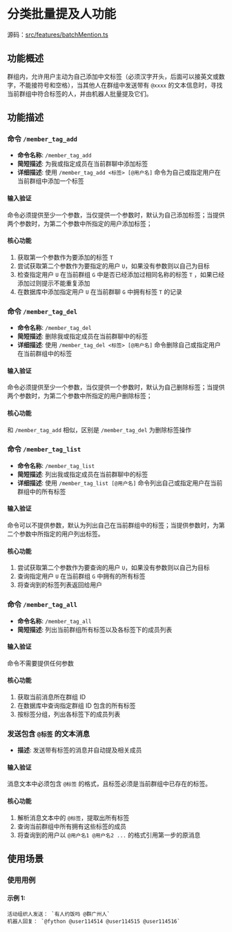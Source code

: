 # 分类批量提及人功能

源码：[src/features/batchMention.ts](src/features/batchMention.ts)

## 功能概述

群组内，允许用户主动为自己添加中文标签（必须汉字开头，后面可以接英文或数字，不能接符号和空格），当其他人在群组中发送带有 `@xxxx` 的文本信息时，寻找当前群组中符合标签的人，并由机器人批量提及它们。

## 功能描述

### 命令 `/member_tag_add`

- **命令名称**: `/member_tag_add`
- **简短描述**: 为我或指定成员在当前群聊中添加标签
- **详细描述**: 使用 `/member_tag_add <标签> [@用户名]` 命令为自己或指定用户在当前群组中添加一个标签

#### 输入验证

命令必须提供至少一个参数，当仅提供一个参数时，默认为自己添加标签；当提供两个参数时，为第二个参数中所指定的用户添加标签；

#### 核心功能

1. 获取第一个参数作为要添加的标签 `T`
2. 尝试获取第二个参数作为要指定的用户 `U`，如果没有参数则以自己为目标
3. 检查指定用户 `U` 在当前群组 `G` 中是否已经添加过相同名称的标签 `T` ，如果已经添加过则提示不能重复添加
4. 在数据库中添加指定用户 `U` 在当前群聊 `G` 中拥有标签 `T` 的记录

### 命令 `/member_tag_del`

- **命令名称**: `/member_tag_del`
- **简短描述**: 删除我或指定成员在当前群聊中的标签
- **详细描述**: 使用 `/member_tag_del <标签> [@用户名]` 命令删除自己或指定用户在当前群组中的标签

#### 输入验证

命令必须提供至少一个参数，当仅提供一个参数时，默认为自己删除标签；当提供两个参数时，为第二个参数中所指定的用户删除标签；

#### 核心功能

和 `/member_tag_add` 相似，区别是 `/member_tag_del` 为删除标签操作

### 命令 `/member_tag_list`

- **命令名称**: `/member_tag_list`
- **简短描述**: 列出我或指定成员在当前群聊中的标签
- **详细描述**: 使用 `/member_tag_list [@用户名]` 命令列出自己或指定用户在当前群组中的所有标签

#### 输入验证

命令可以不提供参数，默认为列出自己在当前群组中的标签；当提供参数时，为第二个参数中所指定的用户列出标签。

#### 核心功能

1. 尝试获取第二个参数作为要查询的用户 `U`，如果没有参数则以自己为目标
2. 查询指定用户 `U` 在当前群组 `G` 中拥有的所有标签
3. 将查询到的标签列表返回给用户

### 命令 `/member_tag_all`

- **命令名称**: `/member_tag_all`
- **简短描述**: 列出当前群组所有标签以及各标签下的成员列表

#### 输入验证

命令不需要提供任何参数

#### 核心功能

1. 获取当前消息所在群组 ID
2. 在数据库中查询指定群组 ID 包含的所有标签
3. 按标签分组，列出各标签下的成员列表

### 发送包含 `@标签` 的文本消息

- **描述**: 发送带有标签的消息并自动提及相关成员

#### 输入验证

消息文本中必须包含 `@标签` 的格式，且标签必须是当前群组中已存在的标签。

#### 核心功能

1. 解析消息文本中的 `@标签`，提取出所有标签
2. 查询当前群组中所有拥有这些标签的成员
3. 将查询到的用户以 `@用户名1 @用户名2 ...` 的格式引用第一步的原消息

## 使用场景

### 使用用例

#### 示例 1:

```text
活动组织人发送： `有人约饭吗 @群广州人`
机器人回复： `@fython @user114514 @user114515 @user114516`
```
